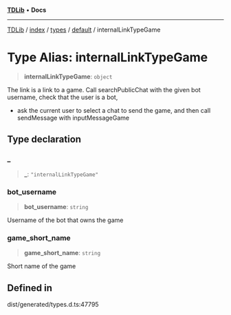 [**TDLib**](../../../../../../README.md) • **Docs**

***

[TDLib](../../../../../../modules.md) / [index](../../../../../README.md) / [types](../../../README.md) / [default](../README.md) / internalLinkTypeGame

# Type Alias: internalLinkTypeGame

> **internalLinkTypeGame**: `object`

The link is a link to a game. Call searchPublicChat with the given bot username, check that the user is a bot,

- ask the current user to select a chat to send the game, and then call sendMessage with inputMessageGame

## Type declaration

### \_

> **\_**: `"internalLinkTypeGame"`

### bot\_username

> **bot\_username**: `string`

Username of the bot that owns the game

### game\_short\_name

> **game\_short\_name**: `string`

Short name of the game

## Defined in

dist/generated/types.d.ts:47795
